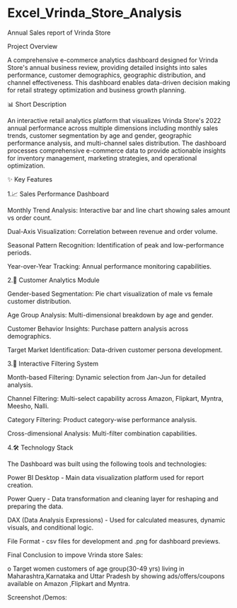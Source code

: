 # Excel_Vrinda_Store_Analysis

Annual Sales report of Vrinda Store

Project Overview

A comprehensive e-commerce analytics dashboard designed for Vrinda Store's annual business review, providing detailed insights into sales performance, customer demographics, geographic distribution, and channel effectiveness. This dashboard enables data-driven decision making for retail strategy optimization and business growth planning.

📊 Short Description

An interactive retail analytics platform that visualizes Vrinda Store's 2022 annual performance across multiple dimensions including monthly sales trends, customer segmentation by age and gender, geographic performance analysis, and multi-channel sales distribution. The dashboard processes comprehensive e-commerce data to provide actionable insights for inventory management, marketing strategies, and operational optimization.

✨ Key Features

1.📈 Sales Performance Dashboard

Monthly Trend Analysis: Interactive bar and line chart showing sales amount vs order count.

Dual-Axis Visualization: Correlation between revenue and order volume.

Seasonal Pattern Recognition: Identification of peak and low-performance periods.

Year-over-Year Tracking: Annual performance monitoring capabilities.


2.👥 Customer Analytics Module

Gender-based Segmentation: Pie chart visualization of male vs female customer distribution.

Age Group Analysis: Multi-dimensional breakdown by age and gender.

Customer Behavior Insights: Purchase pattern analysis across demographics.

Target Market Identification: Data-driven customer persona development.


3.🎯 Interactive Filtering System

Month-based Filtering: Dynamic selection from Jan-Jun for detailed analysis.

Channel Filtering: Multi-select capability across Amazon, Flipkart, Myntra, Meesho, Nalli.

Category Filtering: Product category-wise performance analysis.

Cross-dimensional Analysis: Multi-filter combination capabilities.

4.🛠️ Technology Stack

The Dashboard was built using the following tools and technologies:

Power BI Desktop - Main data visualization platform used for report creation.

Power Query - Data transformation and cleaning layer for reshaping and preparing the data.

DAX (Data Analysis Expressions) - Used for calculated measures, dynamic visuals, and conditional logic.

File Format -  csv files for development and .png for dashboard previews.


Final Conclusion to impove Vrinda store Sales: 

o Target women customers of age group(30-49 yrs) living in Maharashtra,Karnataka and Uttar Pradesh by showing ads/offers/coupons available 
on Amazon ,Flipkart and Myntra.

Screenshot /Demos:


